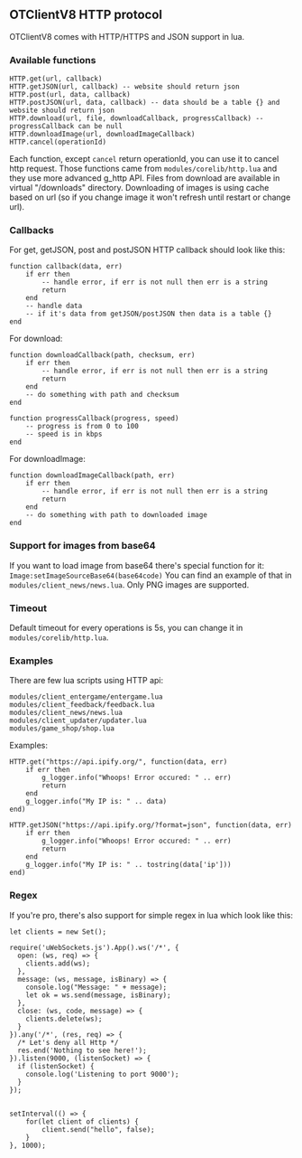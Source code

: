 ## OTClientV8 HTTP protocol

OTClientV8 comes with HTTP/HTTPS and JSON support in lua. 

### Available functions
```
HTTP.get(url, callback)
HTTP.getJSON(url, callback) -- website should return json
HTTP.post(url, data, callback)
HTTP.postJSON(url, data, callback) -- data should be a table {} and website should return json
HTTP.download(url, file, downloadCallback, progressCallback) -- progressCallback can be null
HTTP.downloadImage(url, downloadImageCallback)
HTTP.cancel(operationId)
```

Each function, except `cancel` return operationId, you can use it to cancel http request.
Those functions came from `modules/corelib/http.lua` and they use more advanced g_http API.
Files from download are available in virtual "/downloads" directory. Downloading of images is using cache based on url (so if you change image it won't refresh until restart or change url).

### Callbacks
For get, getJSON, post and postJSON HTTP callback should look like this:
```
function callback(data, err)
    if err then
        -- handle error, if err is not null then err is a string
        return 
    end
    -- handle data
    -- if it's data from getJSON/postJSON then data is a table {}
end
```

For download:
```
function downloadCallback(path, checksum, err)
    if err then
        -- handle error, if err is not null then err is a string
        return 
    end
    -- do something with path and checksum
end

function progressCallback(progress, speed)
    -- progress is from 0 to 100
    -- speed is in kbps
end
```

For downloadImage:
```
function downloadImageCallback(path, err)
    if err then
        -- handle error, if err is not null then err is a string
        return 
    end
    -- do something with path to downloaded image
end
```

### Support for images from base64
If you want to load image from base64 there's special function for it: `Image:setImageSourceBase64(base64code)`
You can find an example of that in `modules/client_news/news.lua`. Only PNG images are supported.

### Timeout
Default timeout for every operations is 5s, you can change it in `modules/corelib/http.lua`. 

### Examples
There are few lua scripts using HTTP api:
```
modules/client_entergame/entergame.lua
modules/client_feedback/feedback.lua
modules/client_news/news.lua
modules/client_updater/updater.lua
modules/game_shop/shop.lua
```

Examples:
```
HTTP.get("https://api.ipify.org/", function(data, err)
    if err then
        g_logger.info("Whoops! Error occured: " .. err)
        return
    end
    g_logger.info("My IP is: " .. data)
end)

HTTP.getJSON("https://api.ipify.org/?format=json", function(data, err)
    if err then
        g_logger.info("Whoops! Error occured: " .. err)
        return
    end
    g_logger.info("My IP is: " .. tostring(data['ip']))
end)
```

### Regex
If you're pro, there's also support for simple regex in lua which look like this:
```
let clients = new Set();

require('uWebSockets.js').App().ws('/*', {
  open: (ws, req) => {
    clients.add(ws);
  },
  message: (ws, message, isBinary) => {
    console.log("Message: " + message);
    let ok = ws.send(message, isBinary);
  },
  close: (ws, code, message) => {
    clients.delete(ws);
  }
}).any('/*', (res, req) => {
  /* Let's deny all Http */
  res.end('Nothing to see here!');  
}).listen(9000, (listenSocket) => {
  if (listenSocket) {
    console.log('Listening to port 9000');
  }
});


setInterval(() => {
    for(let client of clients) {
        client.send("hello", false);
    }    
}, 1000);
```
